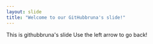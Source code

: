 ```yaml
---
layout: slide
title: "Welcome to our GitHubbruna's slide!"
---
```


This is githubbruna's slide
Use the left arrow to go back!
